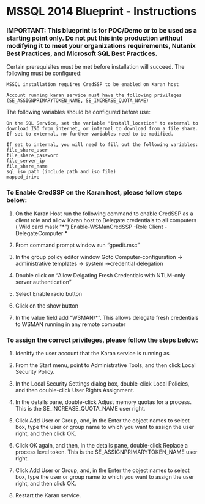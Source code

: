 # MSSQL 2014 Blueprint - Instructions

### IMPORTANT: This blueprint is for POC/Demo or to be used as a starting point only. Do not put this into production without modifying it to meet your organizations requirements, Nutanix Best Practices, and Microsoft SQL Best Practices.

Certain prerequisites must be met before installation will succeed. The following must be configured:
```
MSSQL installation requires CredSSP to be enabled on Karan host

Account running karan service must have the following privileges (SE_ASSIGNPRIMARYTOKEN_NAME, SE_INCREASE_QUOTA_NAME)
```

The following variables should be configured before use: 
```
On the SQL Service, set the variable "install_location" to external to download ISO from internet, or internal to download from a file share. If set to external, no further variables need to be modified.

If set to internal, you will need to fill out the following variables:
file_share_user
file_share_password
file_server_ip
file_share_name
sql_iso_path (include path and iso file)
mapped_drive
```

### To Enable CredSSP on the Karan host, please follow steps below:

1. On the Karan Host run the following command to enable CredSSP as a client role and allow Karan host to Delegate credentials to all computers ( Wild card mask "*")
 Enable-WSManCredSSP -Role Client -DelegateComputer *

2. From command prompt window run “gpedit.msc”

3. In the group policy editor window Goto Computer-configuration -> administrative templates -> system ->credential delegation

4. Double click on “Allow Delgating Fresh Credentials with NTLM-only server authentication”

5. Select Enable radio button

6. Click on the show button

7. In the value field add  “WSMAN/*”. This allows delegate fresh credentials to WSMAN running in any remote computer


### To assign the correct privileges, please follow the steps below:

1. Idenitfy the user account that the Karan service is running as 

2. From the Start menu, point to Administrative Tools, and then click Local Security Policy.

3. In the Local Security Settings dialog box, double-click Local Policies, and then double-click User Rights Assignment.

4. In the details pane, double-click Adjust memory quotas for a process. This is the SE_INCREASE_QUOTA_NAME user right.

5. Click Add User or Group, and, in the Enter the object names to select box, type the user or group name to which you want to assign the user right, and then click OK.

6. Click OK again, and then, in the details pane, double-click Replace a process level token. This is the SE_ASSIGNPRIMARYTOKEN_NAME user right.

7. Click Add User or Group, and, in the Enter the object names to select box, type the user or group name to which you want to assign the user right, and then click OK.

8. Restart the Karan service.
